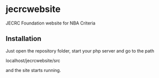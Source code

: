 # jecrcwebsite

JECRC Foundation website for NBA Criteria

## Installation

Just open the repository folder, start your php server and go to the path 

localhost/jecrcwebsite/src

and the site starts running.